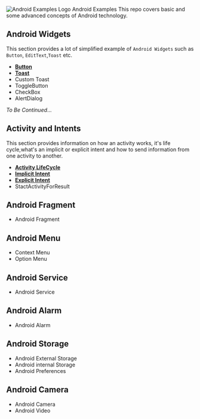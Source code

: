 ![Android Examples Logo](https://github.com/fouliex/AndroidExamples/blob/master/Resources/images/AndroidExamplesLogo.jpg) Android Examples
This repo covers basic and some advanced concepts of Android technology.

## Android Widgets
This section provides  a lot of simplified example of `Android Widgets` such as `Button`, `EditText`,`Toast` etc.
* [**Button**](https://github.com/fouliex/AndroidExamples/tree/master/1.AndroidWidgets/AndroidButton)
* [**Toast**](https://github.com/fouliex/AndroidExamples/tree/master/1.AndroidWidgets/AndroidToast)
* Custom Toast
* ToggleButton
* CheckBox
* AlertDialog

 _To Be Continued_...


## Activity and Intents
This section provides information on how an activity works, it's life cycle,what's an implicit or explicit intent and how to send information from one activity to another.
*	[**Activity LifeCycle**](https://github.com/fouliex/AndroidExamples/tree/master/2.AndroidActivityAndIntents/AndroidActivity)
*	[**Implicit Intent**](https://github.com/fouliex/AndroidExamples/tree/master/2.AndroidActivityAndIntents/AndroidIntents)
*	[**Explicit Intent**](https://github.com/fouliex/AndroidExamples/tree/master/2.AndroidActivityAndIntents/AndroidIntents)
* 	StactActivityForResult

## Android Fragment
* Android Fragment

## Android Menu
* Context Menu
* Option Menu

## Android Service
* Android Service

## Android Alarm
* Android Alarm

## Android Storage
* Android External Storage
* Android internal Storage
* Android Preferences

## Android Camera
* Android Camera
* Android Video
